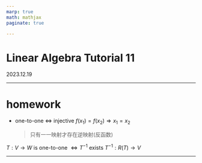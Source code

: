 ```yaml
---
marp: true
math: mathjax
paginate: true

---
```


# Linear Algebra Tutorial 11
2023.12.19

---

# homework

- one-to-one $\Leftrightarrow$ injective
$f(x_1) = f(x_2) \Rightarrow x_1 = x_2$
  > 只有一一映射才存在逆映射(反函数)

$T:V\to W$ is one-to-one $\Leftrightarrow T^{-1}$ exists
$T^{-1}: R(T)\to V$

---






